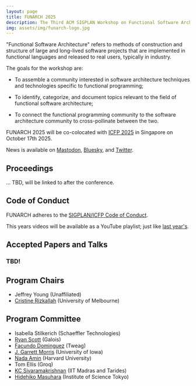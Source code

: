 ```yaml
---
layout: page
title: FUNARCH 2025
description: The Third ACM SIGPLAN Workshop on Functional Software Architecture - FP in the Large
img: assets/img/funarch-logo.jpg
---
```


"Functional Software Architecture" refers to methods of construction
and structure of large and long-lived software projects that are
implemented in functional languages and released to real users,
typically in industry.

The goals for the workshop are:

- To assemble a community interested in software architecture
  techniques and technologies specific to functional programming;

- To identify, categorize, and document topics relevant to
  the field of functional software architecture;

- To connect the functional programming community to the software
  architecture community to cross-pollinate between the two.

FUNARCH 2025 will be co-colocated with [ICFP 2025](https://icfp25.sigplan.org/)
in Singapore on October 17th 2025.

News is available on [Mastodon](https://discuss.systems/@funarch),
[Bluesky](https://bsky.app/profile/funarch.bsky.social), and
[Twitter](https://twitter.com/ACMFUNARCH).

## Proceedings

... TBD, will be linked to after the conference.

## Code of Conduct

FUNARCH adheres to the [SIGPLAN/ICFP Code of Conduct](https://icfp24.sigplan.org/attending/code-of-conduct).

This years videos will be available as a YouTube playlist; just like [last year's](https://www.youtube.com/playlist?list=PLyrlk8Xaylp6KYpIQg94J6vpyTW9x1Qe7).

## Accepted Papers and Talks

### TBD!

## Program Chairs
- Jeffrey Young (Unaffiliated)
- [Cristine Rizkallah](https://people.eng.unimelb.edu.au/rizkallahc/) (University of Melbourne)

## Program Committee
- Isabella	Stilkerich (Schaeffler Technologies)
- [Ryan	Scott](https://ryanglscott.github.io/about/) (Galois)
- [Facundo	Dominguez](https://github.com/facundominguez) (Tweag)
- [J. Garrett	Morris](https://cs.uiowa.edu/people/garrett-morris) (University of Iowa)
- [Nada	Amin](https://namin.seas.harvard.edu/) (Harvard University)
- Tom	Ellis (Groq)
- [KC	Sivaramakrishnan](https://kcsrk.info/) (IIT Madras and Tarides)
- [Hidehiko	Masuhara](https://prg.is.titech.ac.jp/people/masuhara/) (Institute of Science Tokyo)
